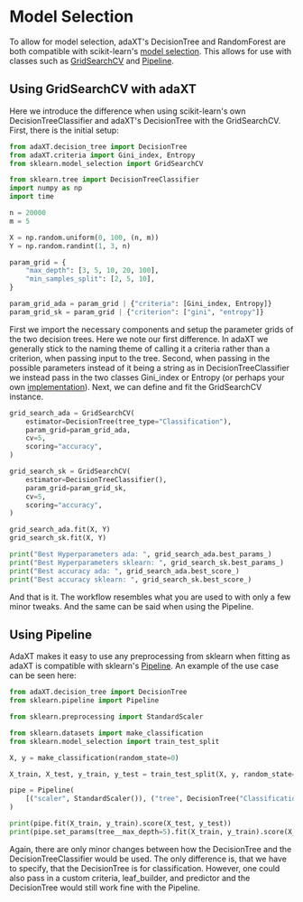 # Model Selection
To allow for model selection, adaXT's DecisionTree and RandomForest are both
compatible with scikit-learn's [model
selection](https://scikit-learn.org/1.5/modules/grid_search.html#exhaustive-grid-search).
This allows for use with classes such as
[GridSearchCV](https://scikit-learn.org/dev/modules/generated/sklearn.model_selection.GridSearchCV.html)
and
[Pipeline](https://scikit-learn.org/1.5/modules/generated/sklearn.pipeline.Pipeline.html).


## Using GridSearchCV with adaXT
Here we introduce the difference when using scikit-learn's own
DecisionTreeClassifier and adaXT's DecisionTree with the GridSearchCV. First,
there is the initial setup:

```python
from adaXT.decision_tree import DecisionTree
from adaXT.criteria import Gini_index, Entropy
from sklearn.model_selection import GridSearchCV

from sklearn.tree import DecisionTreeClassifier
import numpy as np
import time

n = 20000
m = 5

X = np.random.uniform(0, 100, (n, m))
Y = np.random.randint(1, 3, n)

param_grid = {
    "max_depth": [3, 5, 10, 20, 100],
    "min_samples_split": [2, 5, 10],
}

param_grid_ada = param_grid | {"criteria": [Gini_index, Entropy]}
param_grid_sk = param_grid | {"criterion": ["gini", "entropy"]}
```
First we import the necessary components and setup the parameter grids of the
two decision trees. Here we note our first difference. In adaXT we generally
stick to the naming theme of calling it a criteria rather than a criterion, when
passing input to the tree.
Second, when passing in the possible parameters instead of it being a string as
in DecisionTreeClassifier we instead pass in the two classes Gini_index or
Entropy (or perhaps your own [implementation](creatingCriteria.md)). Next, we
can define and fit the GridSearchCV instance.

```python
grid_search_ada = GridSearchCV(
    estimator=DecisionTree(tree_type="Classification"),
    param_grid=param_grid_ada,
    cv=5,
    scoring="accuracy",
)

grid_search_sk = GridSearchCV(
    estimator=DecisionTreeClassifier(),
    param_grid=param_grid_sk,
    cv=5,
    scoring="accuracy",
)

grid_search_ada.fit(X, Y)
grid_search_sk.fit(X, Y)

print("Best Hyperparameters ada: ", grid_search_ada.best_params_)
print("Best Hyperparameters sklearn: ", grid_search_sk.best_params_)
print("Best accuracy ada: ", grid_search_ada.best_score_)
print("Best accuracy sklearn: ", grid_search_sk.best_score_)

```
And that is it. The workflow resembles what you are used to with only a few
minor tweaks. And the same can be said when using the Pipeline.


## Using Pipeline

AdaXT makes it easy to use any preprocessing from sklearn when fitting as adaXT
is compatible with sklearn's
[Pipeline](https://scikit-learn.org/1.5/modules/generated/sklearn.pipeline.Pipeline.html).
An example of the use case can be seen here:
```python
from adaXT.decision_tree import DecisionTree
from sklearn.pipeline import Pipeline

from sklearn.preprocessing import StandardScaler

from sklearn.datasets import make_classification
from sklearn.model_selection import train_test_split

X, y = make_classification(random_state=0)

X_train, X_test, y_train, y_test = train_test_split(X, y, random_state=0)

pipe = Pipeline(
    [("scaler", StandardScaler()), ("tree", DecisionTree("Classification"))]
)

print(pipe.fit(X_train, y_train).score(X_test, y_test))
print(pipe.set_params(tree__max_depth=5).fit(X_train, y_train).score(X_test, y_test))
```

Again, there are only minor changes between how the DecisionTree and the
DecisionTreeClassifier would be used. The only difference is, that we have to
specify, that the DecisionTree is for classification. However, one could also pass
in a custom criteria, leaf_builder, and predictor and the DecisionTree would still work
fine with the Pipeline.






